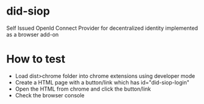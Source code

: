 # did-siop
Self Issued OpenId Connect Provider for decentralized identity implemented as a browser add-on

# How to test
* Load dist>chrome folder into chrome extensions using developer mode
* Create a HTML page with a button/link which has id="did-siop-login"
* Open the HTML from chrome and click the button/link
* Check the browser console
